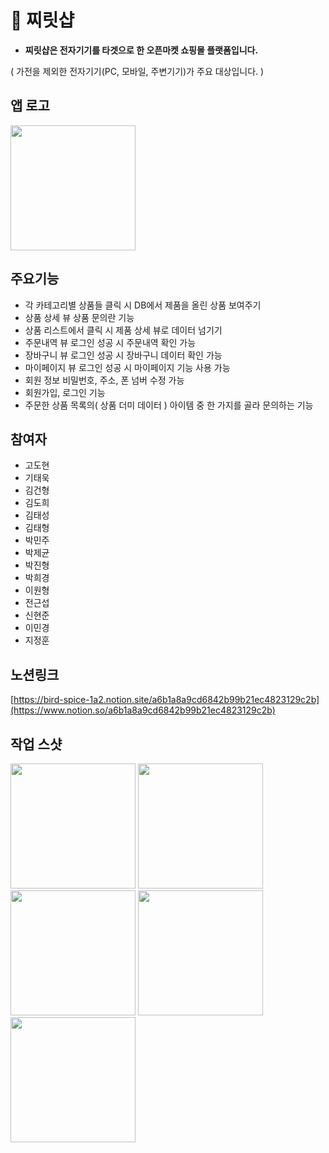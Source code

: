 # 🍎 찌릿샵

 - **찌릿샵은 전자기기를 타겟으로 한 오픈마켓 쇼핑몰 플랫폼입니다.**

  ( 가전을 제외한 전자기기(PC, 모바일, 주변기기)가 주요 대상입니다. )

## 앱 로고

<img src="https://user-images.githubusercontent.com/73868968/210507415-2b815ef8-fd71-48ce-8729-c6747b1ab7eb.png" width="200" >

## 주요기능

- 각 카테고리별 상품들 클릭 시 DB에서 제품을 올린 상품 보여주기
- 상품 상세 뷰 상품 문의란 기능
- 상품 리스트에서 클릭 시 제품 상세 뷰로 데이터 넘기기
- 주문내역 뷰 로그인 성공 시 주문내역 확인 가능
- 장바구니 뷰 로그인 성공 시 장바구니 데이터 확인 가능
- 마이페이지 뷰 로그인 성공 시 마이페이지 기능 사용 가능
- 회원 정보 비밀번호, 주소, 폰 넘버 수정 가능
- 회원가입, 로그인 기능
- 주문한 상품 목록의( 상품 더미 데이터 ) 아이템 중 한 가지를 골라 문의하는 기능

## 참여자

- 고도현
- 기태욱
- 김건형
- 김도희
- 김태성
- 김태형
- 박민주
- 박제균
- 박진형
- 박희경
- 이원형
- 전근섭
- 신현준
- 이민경
- 지정훈

## 노션링크
[https://bird-spice-1a2.notion.site/a6b1a8a9cd6842b99b21ec4823129c2b](https://www.notion.so/a6b1a8a9cd6842b99b21ec4823129c2b)

## 작업 스샷
<img src="https://user-images.githubusercontent.com/73868968/210509009-9e2ffc1c-aab9-4749-bfa2-a1930274b67e.png" width="200" >
<img src="https://user-images.githubusercontent.com/73868968/210509060-fc56dd66-100a-44b0-a47a-8ae65c96ded1.png" width="200" >
<img src="https://user-images.githubusercontent.com/73868968/210509115-ca8e0ff7-40ac-4698-9887-db4ec36a6cc1.png" width="200" >
<img src="https://user-images.githubusercontent.com/73868968/210509322-181bc003-ae54-4b64-8fff-faa94a05401e.png" width="200" >
<img src="https://user-images.githubusercontent.com/73868968/210509426-9a719333-3954-4652-88ed-8aafdce81891.png" width="200" >




